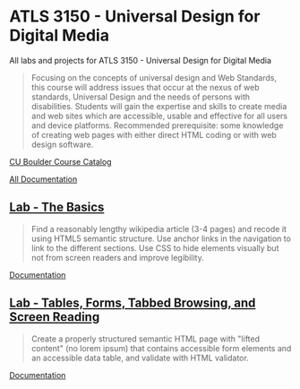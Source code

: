 # ATLS 3150 - Universal Design for Digital Media

All labs and projects for ATLS 3150 - Universal Design for Digital Media

> Focusing on the concepts of universal design and Web Standards, this course will address issues that occur at the nexus of web standards, Universal Design and the needs of persons with disabilities. Students will gain the expertise and skills to create media and web sites which are accessible, usable and effective for all users and device platforms. Recommended prerequisite: some knowledge of creating web pages with either direct HTML coding or with web design software.

[CU Boulder Course Catalog](https://classes.colorado.edu/)

[All Documentation](https://charliekoepke.wordpress.com/projects/atls-3150-universal-design-for-digital-media/)

## [Lab - The Basics](https://creative.colorado.edu/~chko6454/atls3150/lab2/)

> Find a reasonably lengthy wikipedia article (3-4 pages) and recode it using HTML5 semantic structure. Use anchor links in the navigation to link to the different sections. Use CSS to hide elements visually but not from screen readers and improve legibility.

[Documentation](https://charliekoepke.wordpress.com/2022/02/21/lab-the-basics/)

## [Lab - Tables, Forms, Tabbed Browsing, and Screen Reading]()

> Create a properly structured semantic HTML page with "lifted content" (no lorem ipsum) that contains accessible form elements and an accessible data table, and validate with HTML validator.

[Documentation]()